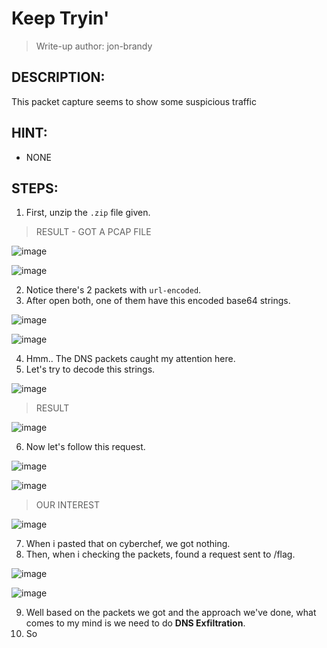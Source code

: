 # Keep Tryin'
> Write-up author: jon-brandy
## DESCRIPTION:
This packet capture seems to show some suspicious traffic
## HINT:
- NONE
## STEPS:
1. First, unzip the `.zip` file given.

> RESULT - GOT A PCAP FILE

![image](https://user-images.githubusercontent.com/70703371/213477611-28eea42c-6d90-4355-9af5-403302ca0522.png)

![image](https://user-images.githubusercontent.com/70703371/213479041-fc738215-664a-4456-a343-69125eff7d07.png)


2. Notice there's 2 packets with `url-encoded`.
3. After open both, one of them have this encoded base64 strings.

![image](https://user-images.githubusercontent.com/70703371/213479222-812c30c6-046f-4e55-88b8-0f4c5c355379.png)


![image](https://user-images.githubusercontent.com/70703371/213479321-fee244ea-697e-4d44-bba4-09dec1cce1d8.png)


4. Hmm.. The DNS packets caught my attention here.
5. Let's try to decode this strings.

![image](https://user-images.githubusercontent.com/70703371/213479845-6d0ddc2e-5b67-4c51-84c4-3b78f144ba58.png)


> RESULT

![image](https://user-images.githubusercontent.com/70703371/213479945-1b9c58f6-b5e0-4106-b4bc-c6721fec33a3.png)


6. Now let's follow this request.

![image](https://user-images.githubusercontent.com/70703371/213480122-06d662a1-5a7f-4e1c-b62b-555b42f1e72d.png)


![image](https://user-images.githubusercontent.com/70703371/213480223-7e6b6e30-2eb7-4562-9c17-e2bfd4a107f0.png)


> OUR INTEREST

![image](https://user-images.githubusercontent.com/70703371/213480563-b996a98a-2438-410f-9199-bdc313f4846f.png)


7. When i pasted that on cyberchef, we got nothing.
8. Then, when i checking the packets, found a request sent to /flag.

![image](https://user-images.githubusercontent.com/70703371/214080864-386e5093-2387-4f64-8ba5-9cf7a362fcec.png)


![image](https://user-images.githubusercontent.com/70703371/214080908-7f3ebee0-f193-4dc4-b956-61862cda57dd.png)


9. Well based on the packets we got and the approach we've done, what comes to my mind is we need to do **DNS Exfiltration**.
9. So 
